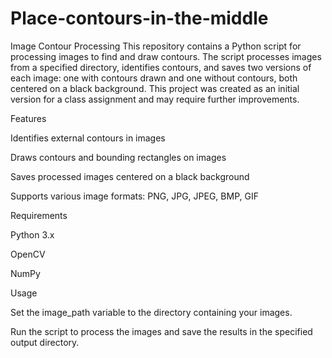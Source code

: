 # Place-contours-in-the-middle
Image Contour Processing
This repository contains a Python script for processing images to find and draw contours. The script processes images from a specified directory, identifies contours, and saves two versions of each image: one with contours drawn and one without contours, both centered on a black background. This project was created as an initial version for a class assignment and may require further improvements.

Features

Identifies external contours in images

Draws contours and bounding rectangles on images

Saves processed images centered on a black background

Supports various image formats: PNG, JPG, JPEG, BMP, GIF

Requirements

Python 3.x

OpenCV

NumPy

Usage

Set the image_path variable to the directory containing your images.

Run the script to process the images and save the results in the specified output directory.
